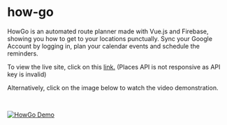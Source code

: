 # how-go

HowGo is an automated route planner made with Vue.js and Firebase, showing you how to get to your locations punctually. Sync your Google Account by logging in, plan your calendar events and schedule the reminders.

To view the live site, click on this <a href="https://how-go-243507.firebaseapp.com">link.</a> (Places API is not responsive as API key is invalid)

Alternatively, click on the image below to watch the video demonstration.

<br/>

[![HowGo Demo](https://i.ibb.co/6BYwTWH/howgo-thumbnail.jpg)](https://www.youtube.com/watch?v=Yt6YfzFW_Gk "HowGo Demo")
